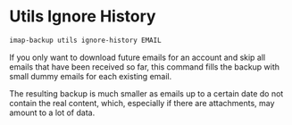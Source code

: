 <!--
# @title command: 'utils ignore-history'
-->
# Utils Ignore History

```sh
imap-backup utils ignore-history EMAIL
```

If you only want to download future emails for an account and skip
all emails that have been received so far, this command
fills the backup with small dummy emails for each existing email.

The resulting backup is much smaller as emails up to a certain date
do not contain the real content, which, especially if there are attachments,
may amount to a lot of data.
